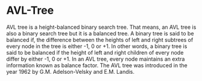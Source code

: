 # AVL-Tree
AVL tree is a height-balanced binary search tree. That means, an AVL tree is also a binary search tree but it is a balanced tree. 
A binary tree is said to be balanced if, the difference between the heights of left and right subtrees of every node in the tree is either -1, 0 or +1. 
In other words, a binary tree is said to be balanced if the height of left and right children of every node differ by either -1, 0 or +1. In an AVL tree, every node maintains an extra information known as balance factor. The AVL tree was introduced in the year 1962 by G.M. Adelson-Velsky and E.M. Landis.
